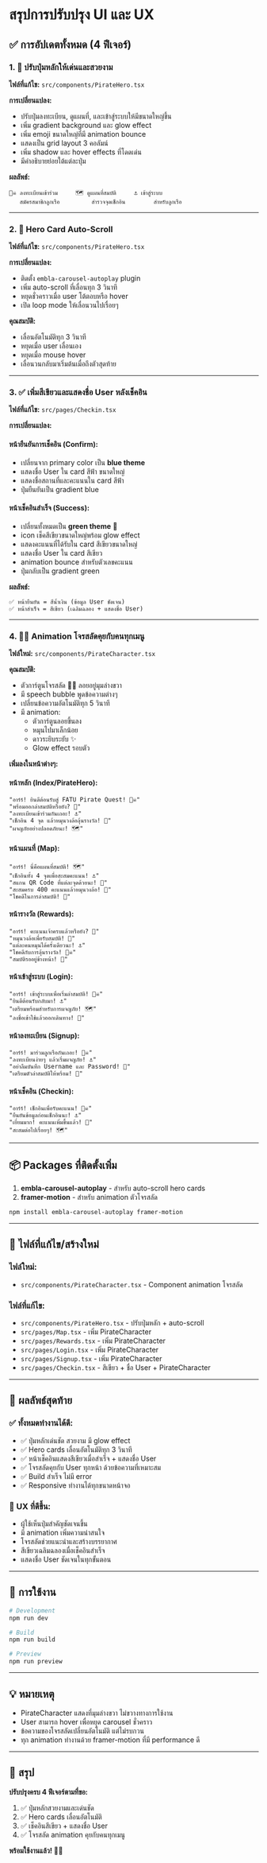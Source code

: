 # สรุปการปรับปรุง UI และ UX

## ✅ การอัปเดตทั้งหมด (4 ฟีเจอร์)

### 1. 🎯 ปรับปุ่มหลักให้เด่นและสวยงาม

**ไฟล์ที่แก้ไข:** `src/components/PirateHero.tsx`

**การเปลี่ยนแปลง:**
- ปรับปุ่มลงทะเบียน, ดูแผนที่, และเข้าสู่ระบบให้มีขนาดใหญ่ขึ้น
- เพิ่ม gradient background และ glow effect
- เพิ่ม emoji ขนาดใหญ่ที่มี animation bounce
- แสดงเป็น grid layout 3 คอลัมน์
- เพิ่ม shadow และ hover effects ที่โดดเด่น
- มีคำอธิบายย่อยใต้แต่ละปุ่ม

**ผลลัพธ์:**
```
🏴‍☠️ ลงทะเบียนเข้าร่วม     🗺️ ดูแผนที่สมบัติ     ⚓ เข้าสู่ระบบ
   สมัครสมาชิกลูกเรือ         สำรวจจุดเช็กอิน        สำหรับลูกเรือ
```

---

### 2. 🎠 Hero Card Auto-Scroll

**ไฟล์ที่แก้ไข:** `src/components/PirateHero.tsx`

**การเปลี่ยนแปลง:**
- ติดตั้ง `embla-carousel-autoplay` plugin
- เพิ่ม auto-scroll ที่เลื่อนทุก 3 วินาที
- หยุดชั่วคราวเมื่อ user โต้ตอบหรือ hover
- เปิด loop mode ให้เลื่อนวนไปเรื่อยๆ

**คุณสมบัติ:**
- เลื่อนอัตโนมัติทุก 3 วินาที
- หยุดเมื่อ user เลื่อนเอง
- หยุดเมื่อ mouse hover
- เลื่อนวนกลับมาเริ่มต้นเมื่อถึงตัวสุดท้าย

---

### 3. ✅ เพิ่มสีเขียวและแสดงชื่อ User หลังเช็คอิน

**ไฟล์ที่แก้ไข:** `src/pages/Checkin.tsx`

**การเปลี่ยนแปลง:**

#### หน้ายืนยันการเช็คอิน (Confirm):
- เปลี่ยนจาก primary color เป็น **blue theme**
- แสดงชื่อ User ใน card สีฟ้า ขนาดใหญ่
- แสดงชื่อสถานที่และคะแนนใน card สีฟ้า
- ปุ่มยืนยันเป็น gradient blue

#### หน้าเช็คอินสำเร็จ (Success):
- เปลี่ยนทั้งหมดเป็น **green theme** 🎉
- icon เช็คสีเขียวขนาดใหญ่พร้อม glow effect
- แสดงคะแนนที่ได้รับใน card สีเขียวขนาดใหญ่
- แสดงชื่อ User ใน card สีเขียว
- animation bounce สำหรับตัวเลขคะแนน
- ปุ่มกลับเป็น gradient green

**ผลลัพธ์:**
```
✅ หน้ายืนยัน = สีน้ำเงิน (ข้อมูล User ชัดเจน)
✅ หน้าสำเร็จ = สีเขียว (เฉลิมฉลอง + แสดงชื่อ User)
```

---

### 4. 🏴‍☠️ Animation โจรสลัดคุยกับคนทุกเมนู

**ไฟล์ใหม่:** `src/components/PirateCharacter.tsx`

**คุณสมบัติ:**
- ตัวการ์ตูนโจรสลัด 🏴‍☠️ ลอยอยู่มุมล่างขวา
- มี speech bubble พูดข้อความต่างๆ
- เปลี่ยนข้อความอัตโนมัติทุก 5 วินาที
- มี animation:
  - ตัวการ์ตูนลอยขึ้นลง
  - หมุนไปมาเล็กน้อย
  - ดาวระยิบระยับ ✨
  - Glow effect รอบตัว

**เพิ่มลงในหน้าต่างๆ:**

#### หน้าหลัก (Index/PirateHero):
```
"อาร์ร์! ยินดีต้อนรับสู่ FATU Pirate Quest! 🏴‍☠️"
"พร้อมออกล่าสมบัติหรือยัง? 💎"
"ลงทะเบียนเข้าร่วมกันเถอะ! ⚓"
"เช็กอิน 4 จุด แล้วหมุนวงล้อลุ้นรางวัล! 🎰"
"ผจญภัยอย่างปลอดภัยนะ! 🗺️"
```

#### หน้าแผนที่ (Map):
```
"อาร์ร์! นี่คือแผนที่สมบัติ! 🗺️"
"เช็กอินทั้ง 4 จุดเพื่อสะสมคะแนน! ⚓"
"สแกน QR Code ที่แต่ละจุดด้วยนะ! 📱"
"สะสมครบ 400 คะแนนแล้วหมุนวงล้อ! 🎰"
"โชคดีในการล่าสมบัติ! 💎"
```

#### หน้ารางวัล (Rewards):
```
"อาร์ร์! คะแนนเจ้าครบแล้วหรือยัง? 🎰"
"หมุนวงล้อเพื่อรับสมบัติ! 💎"
"แต่ละคนหมุนได้ครั้งเดียวนะ! ⚓"
"โชคดีกับการลุ้นรางวัล! 🏴‍☠️"
"สมบัติรออยู่ข้างหน้า! 🎁"
```

#### หน้าเข้าสู่ระบบ (Login):
```
"อาร์ร์! เข้าสู่ระบบเพื่อเริ่มล่าสมบัติ! 🏴‍☠️"
"ยินดีต้อนรับกลับมา! ⚓"
"เตรียมพร้อมสำหรับการผจญภัย! 🗺️"
"ลงชื่อเข้าใช้แล้วออกเดินทาง! 💎"
```

#### หน้าลงทะเบียน (Signup):
```
"อาร์ร์! มาร่วมลูกเรือกันเถอะ! 🏴‍☠️"
"ลงทะเบียนง่ายๆ แล้วเริ่มผจญภัย! ⚓"
"อย่าลืมบันทึก Username และ Password! 📝"
"เตรียมตัวล่าสมบัติให้พร้อม! 💎"
```

#### หน้าเช็คอิน (Checkin):
```
"อาร์ร์! เช็กอินเพื่อรับคะแนน! 🏴‍☠️"
"ยืนยันข้อมูลก่อนเช็กอินนะ! ⚓"
"เยี่ยมมาก! คะแนนเพิ่มขึ้นแล้ว! 💎"
"สะสมต่อไปเรื่อยๆ! 🗺️"
```

---

## 📦 Packages ที่ติดตั้งเพิ่ม

1. **embla-carousel-autoplay** - สำหรับ auto-scroll hero cards
2. **framer-motion** - สำหรับ animation ตัวโจรสลัด

```bash
npm install embla-carousel-autoplay framer-motion
```

---

## 🎨 ไฟล์ที่แก้ไข/สร้างใหม่

### ไฟล์ใหม่:
- `src/components/PirateCharacter.tsx` - Component animation โจรสลัด

### ไฟล์ที่แก้ไข:
- `src/components/PirateHero.tsx` - ปรับปุ่มหลัก + auto-scroll
- `src/pages/Map.tsx` - เพิ่ม PirateCharacter
- `src/pages/Rewards.tsx` - เพิ่ม PirateCharacter
- `src/pages/Login.tsx` - เพิ่ม PirateCharacter
- `src/pages/Signup.tsx` - เพิ่ม PirateCharacter
- `src/pages/Checkin.tsx` - สีเขียว + ชื่อ User + PirateCharacter

---

## 🎯 ผลลัพธ์สุดท้าย

### ✅ ทั้งหมดทำงานได้ดี:
- ✅ ปุ่มหลักเด่นชัด สวยงาม มี glow effect
- ✅ Hero cards เลื่อนอัตโนมัติทุก 3 วินาที
- ✅ หน้าเช็คอินแสดงสีเขียวเมื่อสำเร็จ + แสดงชื่อ User
- ✅ โจรสลัดคุยกับ User ทุกหน้า ด้วยข้อความที่เหมาะสม
- ✅ Build สำเร็จ ไม่มี error
- ✅ Responsive ทำงานได้ทุกขนาดหน้าจอ

### 🎨 UX ที่ดีขึ้น:
- ผู้ใช้เห็นปุ่มสำคัญชัดเจนขึ้น
- มี animation เพิ่มความน่าสนใจ
- โจรสลัดช่วยแนะนำและสร้างบรรยากาศ
- สีเขียวเฉลิมฉลองเมื่อเช็คอินสำเร็จ
- แสดงชื่อ User ชัดเจนในทุกขั้นตอน

---

## 🚀 การใช้งาน

```bash
# Development
npm run dev

# Build
npm run build

# Preview
npm run preview
```

---

## 💡 หมายเหตุ

- PirateCharacter แสดงที่มุมล่างขวา ไม่ขวางทางการใช้งาน
- User สามารถ hover เพื่อหยุด carousel ชั่วคราว
- ข้อความของโจรสลัดเปลี่ยนอัตโนมัติ แต่ไม่รบกวน
- ทุก animation ทำงานด้วย framer-motion ที่มี performance ดี

---

## 🎉 สรุป

**ปรับปรุงครบ 4 ฟีเจอร์ตามที่ขอ:**
1. ✅ ปุ่มหลักสวยงามและเด่นชัด
2. ✅ Hero cards เลื่อนอัตโนมัติ
3. ✅ เช็คอินสีเขียว + แสดงชื่อ User
4. ✅ โจรสลัด animation คุยกับคนทุกเมนู

**พร้อมใช้งานแล้ว! 🏴‍☠️**

